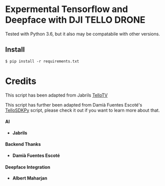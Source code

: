 # Expermental Tensorflow and Deepface with DJI TELLO DRONE 

Tested with Python 3.6, but it also may be compatabile with other versions.

## Install
```
$ pip install -r requirements.txt
```

# Credits
This script has been adapted from Jabrils [TelloTV](https://github.com/Jabrils/TelloTV) 


This script has further been adapted from Damià Fuentes Escoté's [TelloSDKPy](https://github.com/damiafuentes/DJITelloPy) script, please check it out if you want to learn more about that.

#### AI
- **Jabrils**

#### Backend Thanks
- **Damià Fuentes Escoté** 

#### Deepface Integration
- **Albert Maharjan** 